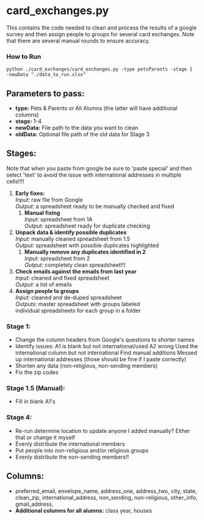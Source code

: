 # card_exchanges.py
This contains the code needed to clean and process the results of a google survey and then assign people to groups for several card exchanges. Note that there are several manual rounds to ensure accuracy. 

### How to Run
`python ./card_exchanges/card_exchanges.py -type petsParents -stage 1  -newData "./data_to_run.xlsx"`

## Parameters to pass:
* **type:** Pets & Parents or All Alumns (the latter will have additional columns)
* **stage:** 1-4
* **newData:** File path to the data you want to clean
* **oldData:** Optional file path of the old data for Stage 3

## Stages:
Note that when you paste from google be sure to 'paste special' and then select 'text' 
		to avoid the issue with international addresses in multiple cells!!!!
1) **Early fixes:**  
*Input:* raw file from Google  
*Output:* a spreadsheet ready to be manually checked and fixed 
	1) **Manual fixing**  
	*Input:* spreadsheet from 1A  
	*Output:* spreadsheet ready for duplicate checking
2) **Unpack data & identify possible duplicates**  
	*Input:* manually cleaned spreadsheet from 1.5  
	*Output:* spreadsheet with possible duplicates highlighted
	1) **Manually remove any duplicates identified in 2**  
	*Input:* spreadsheet from 2  
	*Output:* completely clean spreadsheet!!!
3) **Check emails against the emails from last year**  
	*Input:* cleaned and fixed spreadsheet  
	*Output:* a list of emails 
4) **Assign people to groups**  
	*Input:* cleaned and de-duped spreadsheet  
	*Outputs:* master spreadsheet with groups labeled  
			individual spreadsheets for each group in a folder

### Stage 1:
* Change the column headers from Google's questions to shorter names
* Identify issues:
	A1 is blank but not international/used A2 wrong
	Used the international column but not international
	Find manual additions
	Messed up international addresses (those should be fine if I paste correctly)
* Shorten any data (non-religious, non-sending members)
* Fix the zip codes

### Stage 1.5 (Manual):
* Fill in blank A1's

### Stage 4:
* Re-run determine location to update anyone I added manually? Either that or change it 
	myself
* Evenly distribute the international members
* Put people into non-religious and/or religious groups
* Evenly distribute the non-sending members!!

## Columns: 
* preferred_email, envelope_name, address_one, address_two, city, state, clean_zip, international_address, non_sending, non-religious, other_info, gmail_address,
* **Additional columns for all alumns:** class year, houses	







